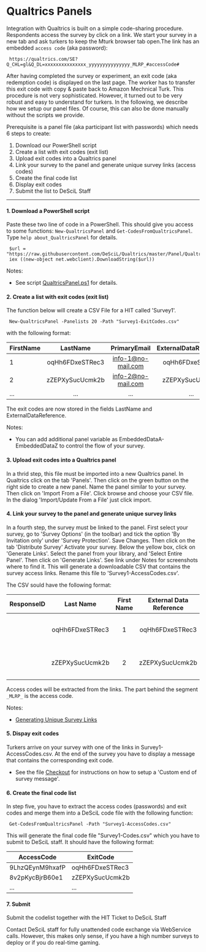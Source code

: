 # Qualtrics Panels

Integration with Qualtrics is built on a simple code-sharing procedure. Respondents access the survey by click on a link. 
We start your survey in a new tab and ask turkers to keep the Mturk browser tab open.The link has an embedded `access code` (aka password):

     https://qualtrics.com/SE?Q_CHL=gl&Q_DL=xxxxxxxxxxxxxxx_yyyyyyyyyyyyyyy_MLRP_#accessCode#
     
After having completed the survey or experiment, an exit code (aka redemption code) is displayed on the last page. 
The worker has to transfer this exit code with copy & paste back to Amazon Mechnical Turk. 
This procedure is not very sophisticated. However, it turned out to be very robust and easy to understand for turkers.
In the following, we describe how we setup our panel files. Of course, this can also be done manually without the scripts we provide. 

Prerequisite is a panel file (aka participant list with passwords) which needs 6 steps to create:

1. Download our PowerShell script 
2. Create a list with exit codes (exit list)
3. Upload exit codes into a Qualtrics panel
4. Link your survey to the panel and generate unique survey links (access codes)
5. Create the final code list 
6. Display exit codes
7. Submit the list to DeSciL Staff

---

#### 1. Download a PowerShell script

Paste these two line of code in a PowerShell. This should give you access to 
some functions:  `New-QualtricsPanel` and `Get-CodesFromQualtricsPanel`. 
Type `help about_QualtricsPanel` for details.
    
     $url = "https://raw.githubusercontent.com/DeSciL/Qualtrics/master/Panel/QualtricsPanel.ps1"
     iex ((new-object net.webclient).DownloadString($url))
     
Notes:
- See script [QualtricsPanel.ps1](QualtricsPanel.ps1) for details.

#### 2. Create a list with exit codes (exit list)

The function below will create a CSV File for a HIT called 'Survey1'.

     New-QualtricsPanel -Panelists 20 -Path "Survey1-ExitCodes.csv"

with the following format:

| FirstName  | LastName        | PrimaryEmail        | ExternalDataReference | ... |
|----------- |:---------------:|:-------------------:|:---------------------:| ---:|
| 1          | oqHh6FDxeSTRec3 | info-1@no-mail.com  | oqHh6FDxeSTRec3       | ... |
| 2          | zZEPXySucUcmk2b | info-2@no-mail.com  | zZEPXySucUcmk2b       | ... |
| ...        | ...             | ...                 | ...                   | ... |

The exit codes are now stored in the fields LastName and ExternalDataReference.

Notes: 
- You can add additional panel variable as EmbeddedDataA-EmbeddedDataZ to control the flow of your survey. 

#### 3. Upload exit codes into a Qualtrics panel

In a thrid step, this file must be imported into a new Qualtrics panel. 
In Qualtrics click on the tab 'Panels'. Then click on the green button on the
right side to create a new panel. Name the panel similar to your survey.
Then click on 'Import From a File'. Click browse and choose your CSV file. 
In the dialog 'Import/Update From a File' just click import.

#### 4. Link your survey to the panel and generate unique survey links

In a fourth step, the survey must be linked to the panel. First select 
your survey, go to 'Survey Options' (in the toolbar) and tick the option 
'By Invitation only' under 'Survey Protection'. Save Changes. Then click
on the tab 'Distribute Survey' Activate your survey. Below the yellow box, 
click on 'Generate Links'. Select the panel from your library, and 'Select 
Entire Panel'. Then click on 'Generate Links'. See link under Notes for screenshots where to find it.
This will generate a downloadable CSV that contains the survey access links. Rename this file
to 'Survey1-AccessCodes.csv'.

The CSV sould have the following format:

|ResponseID|Last Name      | First Name |External Data Reference| Email            | Status           | End Date |Link                                                                                        |
|----------|:-------------:|:----------:|:---------------------:|:----------------:|:----------------:|:--------:|-------------------------------------------------------------------------------------------:|
|          |oqHh6FDxeSTRec3| 1          | oqHh6FDxeSTRec3       |info-1@no-mail.com|Email not sent yet|          | https://qualtrics.com/SE?Q_DL=d5U5xtya6O4qRsx_bJCd470RvVdYdtq_MLRP_9LhzQEynM9hxafP&Q_CHL=gl|
|          |zZEPXySucUcmk2b| 2          | zZEPXySucUcmk2b       |info-2@no-mail.com|Email not sent yet|          | https://qualtrics.com/SE?Q_DL=d5U5xtya6O4qRsx_bJCd470RvVdYdtq_MLRP_8v2pKycBjrB60e1&Q_CHL=gl|

Access codes will be extracted from the links. The part behind the segment `_MLRP_` is the access code.

Notes:
- [Generating Unique Survey Links](http://www.qualtrics.com/university/researchsuite/distributing/more-distribution-methods/generating-unique-survey-links/)

#### 5. Dispay exit codes

Turkers arrive on your survey with one of the links in Survey1-AccessCodes.csv. At the end of 
the survey you have to display a message that contains the corresponding exit code.

- See the file [Checkout](Checkout.md) for instructions on how to setup a 'Custom end of survey message'.

#### 6. Create the final code list

In step five, you have to extract the access codes (passwords) and exit 
codes and merge them into a DeSciL code file with the following function:

     Get-CodesFromQualtricsPanel -Path "Survey1-AccessCodes.csv"

This will generate the final code file "Survey1-Codes.csv" which you have to submit to DeSciL staff.
It should have the following format:

|AccessCode      | ExitCode        |
|----------------|-----------------|
|9LhzQEynM9hxafP | oqHh6FDxeSTRec3 |
|8v2pKycBjrB60e1 | zZEPXySucUcmk2b |
|...             | ...             |


#### 7. Submit

Submit the codelist together with the HIT Ticket to DeSciL Staff

Contact DeSciL staff for fully unattended code exchange via WebService calls. However, this makes only
sense, if you have a high number surveys to deploy or if you do real-time gaming.